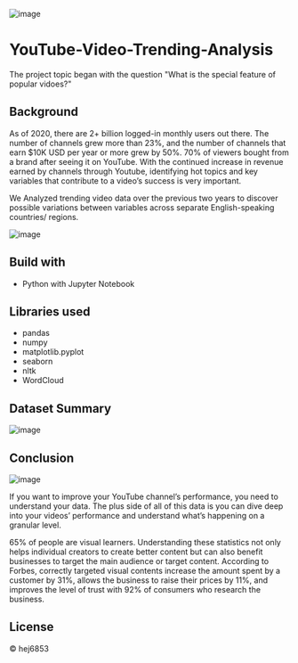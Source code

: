 ![image](https://user-images.githubusercontent.com/79428102/120029168-9334f900-bfaa-11eb-8918-7aff6e045802.png)

# YouTube-Video-Trending-Analysis
The project topic began with the question "What is the special feature of popular vidoes?" 

## Background
As of 2020, there are 2+ billion logged-in monthly users out there. The number of channels grew more than 23%, and the number of channels that earn $10K USD per year or more grew by 50%. 70% of viewers bought from a brand after seeing it on YouTube. With the continued increase in revenue earned by channels through Youtube, identifying hot topics and key variables that contribute to a video’s success is very important. 

We Analyzed trending video data over the previous two years to discover possible variations between variables across separate English-speaking countries/ regions.  

![image](https://user-images.githubusercontent.com/79428102/120029765-61706200-bfab-11eb-9888-90fdbcff36ed.png)


## Build with
- Python with Jupyter Notebook

## Libraries used
- pandas
- numpy
- matplotlib.pyplot
- seaborn
- nltk
- WordCloud


## Dataset Summary
![image](https://user-images.githubusercontent.com/79428102/120030062-d479d880-bfab-11eb-8aa7-5bcfa8dc2808.png)

## Conclusion
![image](https://user-images.githubusercontent.com/79428102/124825661-cc0caa00-df28-11eb-985a-398d773e8246.png)

If you want to improve your YouTube channel’s performance, you need to understand your data. The plus side of all of this data is you can dive deep into your videos’ performance and understand what’s happening on a granular level. 

65% of people are visual learners. Understanding these statistics not only helps individual creators to create better content but can also benefit businesses to target the main audience or target content. According to Forbes, correctly targeted visual contents increase the amount spent by a customer by 31%, allows the business to raise their prices by 11%, and improves the level of trust with 92% of consumers who research the business.


## License
© hej6853
